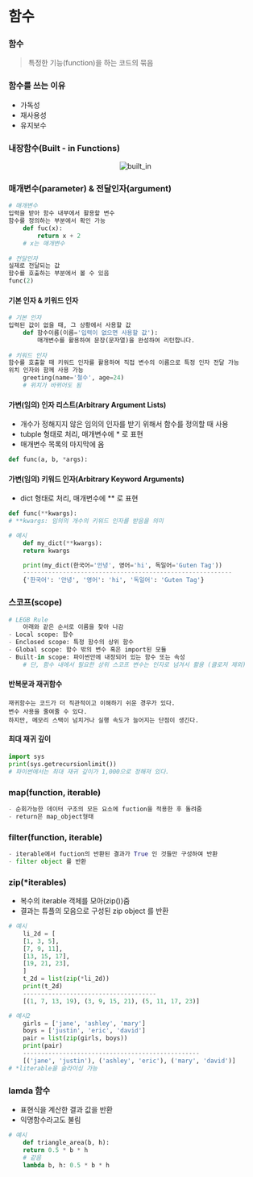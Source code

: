 # 함수

### 함수

> 특정한 기능(function)을 하는 코드의 묶음





### 함수를 쓰는 이유

- 가독성
- 재사용성
- 유지보수





### 내장함수(Built - in Functions)

<center>
    <img src="https://user-images.githubusercontent.com/18046097/61181739-2984fd80-a665-11e9-991b-f2f058397a69.png", alt="built_in">
</center>




### 매개변수(parameter) & 전달인자(argument)

```python
# 매개변수
입력을 받아 함수 내부에서 활용할 변수
함수를 정의하는 부분에서 확인 가능
	def fuc(x):
		return x + 2
	# x는 매개변수
	
# 전달인자
실제로 전달되는 값
함수를 호출하는 부분에서 볼 수 있음
func(2)
```





#### 기본 인자 & 키워드 인자

```python
# 기본 인자
입력된 값이 없을 때, 그 상황에서 사용할 값
	def 함수이름(이름='입력이 없으면 사용할 값'):
    	매개변수를 활용하여 문장(문자열)을 완성하여 리턴합니다.
    	
# 키워드 인자
함수를 호출할 때 키워드 인자를 활용하여 직접 변수의 이름으로 특정 인자 전달 가능
위치 인자와 함께 사용 가능
	greeting(name='철수', age=24)
	# 위치가 바뀌어도 됨
```





#### 가변(임의) 인자 리스트(Arbitrary Argument Lists)

- 개수가 정해지지 않은 임의의 인자를 받기 위해서 함수를 정의할 때 사용
- tubple 형태로 처리, 매개변수에 * 로 표현
- 매개변수 목록의 마지막에 옴

```python
def func(a, b, *args):
```





#### 가변(임의) 키워드 인자(Arbitrary Keyword Arguments)

- dict 형태로 처리, 매개변수에 ** 로 표현

```python
def func(**kwargs):
# **kwargs: 임의의 개수의 키워드 인자를 받음을 의미

# 예시
	def my_dict(**kwargs):
    return kwargs

	print(my_dict(한국어='안녕', 영어='hi', 독일어='Guten Tag'))
	----------------------------------------------------------
	{'한국어': '안녕', '영어': 'hi', '독일어': 'Guten Tag'}
```





### 스코프(scope)

```python
# LEGB Rule
	아래와 같은 순서로 이름을 찾아 나감
- Local scope: 함수
- Enclosed scope: 특정 함수의 상위 함수
- Global scope: 함수 밖의 변수 혹은 import된 모듈
- Built-in scope: 파이썬안에 내장되어 있는 함수 또는 속성
	# 단, 함수 내에서 필요한 상위 스코프 변수는 인자로 넘겨서 활용 (클로저 제외)
```





#### 반복문과 재귀함수

```
재귀함수는 코드가 더 직관적이고 이해하기 쉬운 경우가 있다.
변수 사용을 줄여줄 수 있다.
하지만, 메모리 스택이 넘치거나 실행 속도가 늘어지는 단점이 생긴다.
```





#### 최대 재귀 깊이

```python
import sys
print(sys.getrecursionlimit())
# 파이썬에서는 최대 재귀 깊이가 1,000으로 정해져 있다.
```





### map(function, iterable)

```python
- 순회가능한 데이터 구조의 모든 요소에 fuction을 적용한 후 돌려줌
- return은 map_object형태
```





### filter(function, iterable)

```python
- iterable에서 fuction의 반환된 결과가 True 인 것들만 구성하여 반환
- filter object 를 반환
```





### zip(*iterables)

- 복수의 iterable 객체를 모아(zip())줌
- 결과는 튜플의 모음으로 구성된 zip object 를 반환

```python
# 예시
	li_2d = [
    [1, 3, 5],
    [7, 9, 11],
    [13, 15, 17],
    [19, 21, 23],
	]
	t_2d = list(zip(*li_2d))
	print(t_2d)
	-------------------------------------
	[(1, 7, 13, 19), (3, 9, 15, 21), (5, 11, 17, 23)]

# 예시2
    girls = ['jane', 'ashley', 'mary']
    boys = ['justin', 'eric', 'david']
    pair = list(zip(girls, boys))
    print(pair)
    -------------------------------------------------
    [('jane', 'justin'), ('ashley', 'eric'), ('mary', 'david')]
# *literable을 슬라이싱 가능
```





### lamda 함수

- 표현식을 계산한 결과 값을 반환
- 익명함수라고도 불림

```python
# 예시
	def triangle_area(b, h):
    return 0.5 * b * h
    # 같음
	lambda b, h: 0.5 * b * h
```

